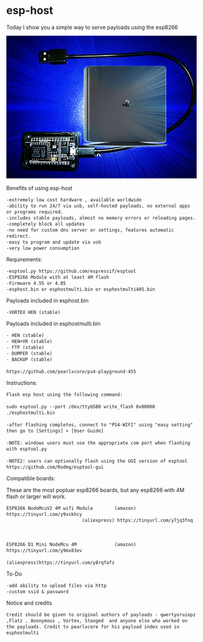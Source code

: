 # esp-host

Today I show you a simple way to serve payloads using the esp8266

![alt tag](https://raw.githubusercontent.com/Codworth/esp-host/master/esphost.jpg)


Benefits of using esp-host

    -extremely low cost hardware , available worldwide
    -ability to run 24/7 via usb, self-hosted payloads, no external apps or programs required.
    -includes stable payloads, almost no memory errors or reloading pages.
    -completely block all updates
    -no need for custom dns server or settings, features automatic redirect.
    -easy to program and update via usb
    -very low power consumption


Requirements:

    -esptool.py https://github.com/espressif/esptool 
    -ESP8266 Module with at least 4M flash
    -Firmware 4.55 or 4.05 
    -esphost.bin or esphostmulti.bin or esphostmulti405.bin
   
   Payloads included in esphost.bin
   
  
    -VORTEX HEN (stable)
    
   Payloads included in esphostmulti.bin
   
    - HEN (stable)
    - HEN+VR (stable)
    - FTP (stable)
    - DUMPER (stable)
    - BACKUP (stable)
   
    https://github.com/pearlxcore/ps4-playground-455

Instructions:

    Flash esp host using the following command:
    
    sudo esptool.py --port /dev/ttyUSB0 write_flash 0x00000 ./esphostmulti.bin

    -after flashing completes, connect to "PS4-WIFI" using "easy setting" then go to [Settings] > [User Guide]
    
    -NOTE: windows users must use the appropriate com port when flashing with esptool.py
    
    -NOTE2: users can optionally flash using the GUI version of esptool  https://github.com/Rodmg/esptool-gui
    
    
Compatible boards:

These are the most popluar esp8266 boards, but any esp8266 with 4M flash or larger will work.

    ESP8266 NodeMcuV2 4M wifi Module        (amazon) https://tinyurl.com/y9xskhcy
    			                (aliexpress) https://tinyurl.com/y7jq3fnq
                                
   
                                     
    ESP8266 D1 Mini NodeMcu 4M              (amazon) https://tinyurl.com/y9mx83ev
                                            (aliexpress)https://tinyurl.com/y8rqfafz
                               
                               
   To-Do
    
    -add ability to upload files via http
    -custom ssid & password
    

   Notice and credits
    
    Credit should be given to original authors of payloads - qwertyoruiopz ,Flatz , Anonymous , Vortex, Stooged  and anyone else who worked on the payloads. Credit to pearlxcore for his payload index used in esphostmulti            
   
    

